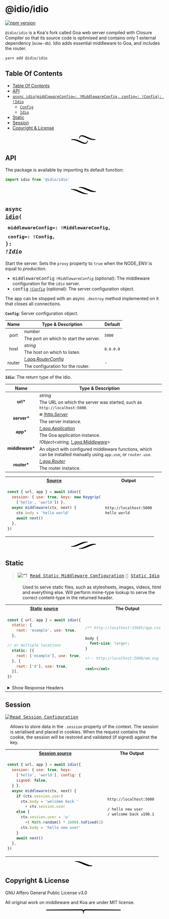 # @idio/idio

[![npm version](https://badge.fury.io/js/%40idio%2Fidio.svg)](https://www.npmjs.com/package/@idio/idio)

`@idio/idio` is a Koa's fork called Goa web server compiled with Closure Compiler so that its source code is optimised and contains only 1 external dependency (`mime-db`). Idio adds essential middleware to Goa, and includes the router.

```sh
yarn add @idio/idio
```

## Table Of Contents

- [Table Of Contents](#table-of-contents)
- [API](#api)
- [`async idio(middlewareConfig=: !MiddlewareConfig, config=: !Config): !Idio`](#async-idiomiddlewareconfig-middlewareconfigconfig-config-idio)
  * [`Config`](#type-config)
  * [`Idio`](#type-idio)
- [Static](#static)
- [Session](#session)
- [Copyright & License](#copyright--license)

<p align="center"><a href="#table-of-contents">
  <img src="/.documentary/section-breaks/0.svg?sanitize=true">
</a></p>



## API

The package is available by importing its default function:

```js
import idio from '@idio/idio'
```

<p align="center"><a href="#table-of-contents">
  <img src="/.documentary/section-breaks/1.svg?sanitize=true">
</a></p>

## <code>async <ins>idio</ins>(</code><sub><br/>&nbsp;&nbsp;`middlewareConfig=: !MiddlewareConfig,`<br/>&nbsp;&nbsp;`config=: !Config,`<br/></sub><code>): <i>!Idio</i></code>
Start the server. Sets the `proxy` property to `true` when the NODE_ENV is equal to _production_.

 - <kbd>middlewareConfig</kbd> <em>`!MiddlewareConfig`</em> (optional): The middleware configuration for the `idio` server.
 - <kbd>config</kbd> <em><code><a href="#type-config" title="Server configuration object.">!Config</a></code></em> (optional): The server configuration object.

The app can be stopped with an async `.destroy` method implemented on it that closes all connections.

__<a name="type-config">`Config`</a>__: Server configuration object.
<table>
 <thead><tr>
  <th>Name</th>
  <th>Type &amp; Description</th>
  <th>Default</th>
 </tr></thead>
 <tr>
  <td rowSpan="3" align="center">port</td>
  <td><em>number</em></td>
  <td rowSpan="3"><code>5000</code></td>
 </tr>
 <tr></tr>
 <tr>
  <td>
   The port on which to start the server.
  </td>
 </tr>
 <tr>
  <td rowSpan="3" align="center">host</td>
  <td><em>string</em></td>
  <td rowSpan="3"><code>0.0.0.0</code></td>
 </tr>
 <tr></tr>
 <tr>
  <td>
   The host on which to listen.
  </td>
 </tr>
 <tr>
  <td rowSpan="3" align="center">router</td>
  <td><em><a href="https://github.com/idiocc/goa-router/wiki/Home#type-routerconfig" title="Config for the router.">!_goa.RouterConfig</a></em></td>
  <td rowSpan="3">-</td>
 </tr>
 <tr></tr>
 <tr>
  <td>
   The configuration for the router.
  </td>
 </tr>
</table>


__<a name="type-idio">`Idio`</a>__: The return type of the idio.
<table>
 <thead><tr>
  <th>Name</th>
  <th>Type &amp; Description</th>
 </tr></thead>
 <tr>
  <td rowSpan="3" align="center"><strong>url*</strong></td>
  <td><em>string</em></td>
 </tr>
 <tr></tr>
 <tr>
  <td>
   The URL on which the server was started, such as <code>http://localhost:5000</code>.
  </td>
 </tr>
 <tr>
  <td rowSpan="3" align="center"><strong>server*</strong></td>
  <td><em><a href="https://nodejs.org/api/http.html#http_class_http_server" title="An HTTP server that extends net.Server to handle network requests."><img src=".documentary/type-icons/node-even.png" alt="Node.JS Docs">!http.Server</a></em></td>
 </tr>
 <tr></tr>
 <tr>
  <td>
   The server instance.
  </td>
 </tr>
 <tr>
  <td rowSpan="3" align="center"><strong>app*</strong></td>
  <td><em><a href="https://github.com/idiocc/goa/wiki/Application#type-application" title="The application interface.">!_goa.Application</a></em></td>
 </tr>
 <tr></tr>
 <tr>
  <td>
   The Goa application instance.
  </td>
 </tr>
 <tr>
  <td rowSpan="3" align="center"><strong>middleware*</strong></td>
  <td><em>!Object&lt;string, <a href="https://github.com/idiocc/goa/wiki/Application#middlewarectx-contextnext-function-promisevoid" title="The function to handle requests which can be installed with the `.use` method.">!_goa.Middleware</a>&gt;</em></td>
 </tr>
 <tr></tr>
 <tr>
  <td>
   An object with configured middleware functions, which can be installed manually using <code>app.use</code>, or <code>router.use</code>.
  </td>
 </tr>
 <tr>
  <td rowSpan="3" align="center"><strong>router*</strong></td>
  <td><em><a href="https://github.com/idiocc/goa-router/wiki/Home#type-router" title="Router For Goa Apps.">!_goa.Router</a></em></td>
 </tr>
 <tr></tr>
 <tr>
  <td>
   The router instance.
  </td>
 </tr>
</table>

<table>
<tr><th><a href="example/index.js">Source</a></th><th>Output</th>
</tr><tr>
<td>

```js
const { url, app } = await idio({
  session: { use: true, keys: new Keygrip(
    ['hello', 'world']) },
  async middleware(ctx, next) {
    ctx.body = 'hello world'
    await next()
  },
})
```
</td>
<td>

```
http://localhost:5000
hello world
```
</td></tr>
</table>

<p align="center"><a href="#table-of-contents">
  <img src="/.documentary/section-breaks/2.svg?sanitize=true">
</a></p>

## Static

> <img src="https://raw.github.com/idiocc/core/master/images/static.svg?sanitize=true" align="left" height="100">
> <kbd>🗂 <a href="/doc/static.md">Read Static Middleware Configuration</a></kbd> <kbd>🗿 <a href="https://idio.cc/static.html">Static Idio</a></kbd>

Used to serve static files, such as stylesheets, images, videos, html and everything else. Will perform mime-type lookup to serve the correct content-type in the returned header.

<table>
<tr><th><a href="example/static.js">Static</a> <a href="example/static2.js">source</a></th><th>The Output</th></tr>
<tr><td>

```js
const { url, app } = await idio({
  static: {
    root: 'example', use: true,
  },
```

```js
// or multiple locations
  static: [{
    root: ['example'], use: true,
  }, {
    root: ['d'], use: true,
  }],
})
```
</td>
<td>

```css
/** http://localhost:53685/app.css */ 

body {
  font-size: larger;
}
```



```svg
<!-- http://localhost:5000/em.svg --> 

<xml></xml>
```
</td></tr>

<tr>
<td colspan="2">

<details>
<summary>Show Response Headers</summary>

```http
Content-Length: 29
Last-Modified: Thu, 18 Jul 2019 14:34:31 GMT
Cache-Control: max-age=0
Content-Type: text/css; charset=utf-8
Date: Fri, 20 Dec 2019 07:04:57 GMT
Connection: close
```



```http
Content-Length: 11
Last-Modified: Thu, 18 Jul 2019 14:47:20 GMT
Cache-Control: max-age=0
Content-Type: image/svg+xml
Date: Fri, 20 Dec 2019 07:05:38 GMT
Connection: close
```
</details>
</td>
</tr>
</table>



## Session


<img src="https://raw.github.com/idiocc/core/master/images/session.svg?sanitize=true" align="left" height="100"><kbd>[Read Session Configuration](/doc/session.md)</kbd>

Allows to store data in the `.session` property of the context. The session is serialised and placed in cookies. When the request contains the cookie, the session will be restored and validated (if signed) against the key.

<table>
<tr><th><a href="example/session.js">Session source</a></th><th>The Output</th></tr>
<tr><td>

```js
const { url, app } = await idio({
  session: { use: true, keys:
    ['hello', 'world'], config: {
    signed: false,
  } },
  async middleware(ctx, next) {
    if (ctx.session.user)
      ctx.body = 'welcome back '
        + ctx.session.user
    else {
      ctx.session.user = 'u'
        +( Math.random() * 1000).toFixed(1)
      ctx.body = 'hello new user'
    }
    await next()
  },
})
```
</td>
<td>

```
http://localhost:5000 

/ hello new user
/ welcome back u190.1
```
</td>
</tr>
</table>

<p align="center"><a href="#table-of-contents">
  <img src="/.documentary/section-breaks/3.svg?sanitize=true">
</a></p>

## Copyright & License

GNU Affero General Public License v3.0

All original work on middleware and Koa are under MIT license.

<idio-footer>

<p align="center"><a href="#table-of-contents">
  <img src="/.documentary/section-breaks/-1.svg?sanitize=true">
</a></p>